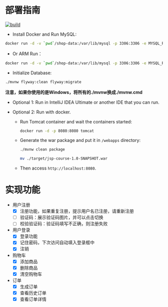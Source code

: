 # 部署指南

[![build](https://github.com/jaryarbn/jsp-course/actions/workflows/maven.yml/badge.svg)](https://github.com/jaryarbn/jsp-course/actions/workflows/maven.yml)

- Install Docker and Run MySQL:

```bash
docker run -d -v `pwd`/shop-data:/var/lib/mysql -p 3306:3306 -e MYSQL_ROOT_PASSWORD=root -e MYSQL_DATABASE=mini-shop --name=mysql mysql
```

- Or ARM Run：

```bash
docker run -d -v `pwd`/shop-data:/var/lib/mysql -p 3306:3306 -e MYSQL_ROOT_PASSWORD=root -e MYSQL_DATABASE=mini-shop --name=mysql arm64v8/mysql
```

- Initialize Database:

```bash
./mvnw flyway:clean flyway:migrate
```
**注意，如果你使用的是Windows，将所有的./mvnw换成./mvnw.cmd**


- Optional 1: Run in IntelliJ IDEA Ultimate or another IDE that you can run.


- Optional 2: Run with docker.
    - Run Tomcat container and wait the containers started:
      ```bash
      docker run -d -p 8080:8080 tomcat
      ```

    - Generate the war package and put it in `/webapps` directory:
      ```bash
      ./mvnw clean package
      ```
      ```bash
      mv ./target/jsp-course-1.0-SNAPSHOT.war
      ```
    - Then access `http://localhost:8080`.
# 实现功能
- 用户注册
  - [x] 注册功能，如果重复注册，提示用户名已注册，请重新注册
  - [ ] 验证码：展示验证码图片，并可以点击切换
  - [ ] 校验验证码：验证码填写不正确，则注册失败
- 用户登录
  - [x] 登录功能
  - [x] 记住密码，下次访问自动填入登录框中
  - [x] 注销
- 购物车
  - [x] 添加商品
  - [x] 删除商品
  - [x] 清空购物车
- 订单
  - [x] 生成订单
  - [x] 查看历史订单
  - [x] 查看订单详情
